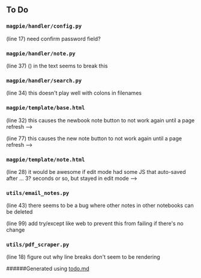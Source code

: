 ## To Do
### ``magpie/handler/config.py``
(line 17) need confirm password field?


### ``magpie/handler/note.py``
(line 37) () in the text seems to break this


### ``magpie/handler/search.py``
(line 34) this doesn't play well with colons in filenames


### ``magpie/template/base.html``
(line 32) this causes the newbook note button to not work again until a page refresh -->

(line 77) this causes the new note button to not work again until a page refresh -->


### ``magpie/template/note.html``
(line 28) it would be awesome if edit mode had some JS that auto-saved after ... 3? seconds or so, but stayed in edit mode -->


### ``utils/email_notes.py``
(line 43) there seems to be a bug where other notes in other notebooks can be deleted

(line 99) add try/except like web to prevent this from failing if there's no change


### ``utils/pdf_scraper.py``
(line 18) figure out why line breaks don't seem to be rendering

######Generated using [todo.md](https://github.com/charlesthomas/todo.md)
